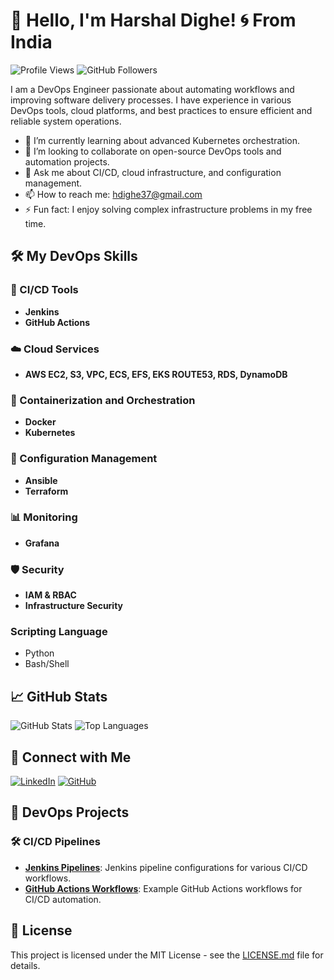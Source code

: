 # 👋 Hello, I'm Harshal Dighe! 🌀 From India

![Profile Views](https://komarev.com/ghpvc/?username=HarshalDighe&style=flat-square)
![GitHub Followers](https://img.shields.io/github/followers/HarshalDighe?style=social)

I am a DevOps Engineer passionate about automating workflows and improving software delivery processes. I have experience in various DevOps tools, cloud platforms, and best practices to ensure efficient and reliable system operations.

- 🌱 I’m currently learning about advanced Kubernetes orchestration.
- 👯 I’m looking to collaborate on open-source DevOps tools and automation projects.
- 💬 Ask me about CI/CD, cloud infrastructure, and configuration management.
- 📫 How to reach me: hdighe37@gmail.com
- ⚡ Fun fact: I enjoy solving complex infrastructure problems in my free time.

## 🛠️ My DevOps Skills

### 🚀 CI/CD Tools
- **Jenkins**
- **GitHub Actions**
  
### ☁️ Cloud Services
- **AWS EC2, S3, VPC, ECS, EFS, EKS ROUTE53, RDS, DynamoDB**

### 🐳 Containerization and Orchestration
- **Docker**
- **Kubernetes**

### 🔧 Configuration Management
- **Ansible**
- **Terraform**

### 📊 Monitoring 
- **Grafana**

### 🛡️ Security
- **IAM & RBAC**
- **Infrastructure Security**

### Scripting Language ###
- Python
- Bash/Shell


## 📈 GitHub Stats

![GitHub Stats](https://github-readme-stats.vercel.app/api?username=HarshalDighe&show_icons=true&theme=dark)
![Top Languages](https://github-readme-stats.vercel.app/api/top-langs/?username=HarshalDighe&layout=compact&theme=dark)

## 🔗 Connect with Me

[![LinkedIn](https://img.shields.io/badge/LinkedIn-blue?style=flat&logo=linkedin&logoColor=white)](www.linkedin.com/in/harshal-dighe)
[![GitHub](https://img.shields.io/badge/GitHub-black?style=flat&logo=github&logoColor=white)](https://github.com/HarshalDighe)


## 🧰 DevOps Projects

### 🛠️ CI/CD Pipelines

- **[Jenkins Pipelines](https://github.com/your-username/jenkins-pipelines)**: Jenkins pipeline configurations for various CI/CD workflows.
- **[GitHub Actions Workflows](https://github.com/your-username/github-actions)**: Example GitHub Actions workflows for CI/CD automation.


## 📝 License

This project is licensed under the MIT License - see the [LICENSE.md](LICENSE.md) file for details.
